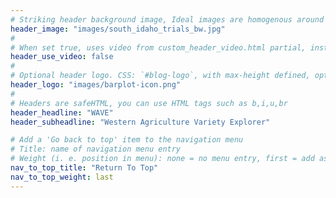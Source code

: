 ```yaml
---
# Striking header background image, Ideal images are homogenous around the centre and contrasting to the text. Non-ideal images can use `title_guard`
header_image: "images/south_idaho_trials_bw.jpg"
#
# When set true, uses video from custom_header_video.html partial, instead of header_image
header_use_video: false
#
# Optional header logo. CSS: `#blog-logo`, with max-height defined, optimize to prevent scaling
header_logo: "images/barplot-icon.png"
#
# Headers are safeHTML, you can use HTML tags such as b,i,u,br
header_headline: "WAVE"
header_subheadline: "Western Agriculture Variety Explorer"

# Add a 'Go back to top' item to the navigation menu
# Title: name of navigation menu entry
# Weight (i. e. position in menu): none = no menu entry, first = add as first entry, last = ad as last entry
nav_to_top_title: "Return To Top"
nav_to_top_weight: last
---
```

